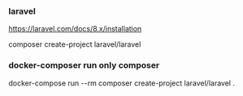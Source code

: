 ### laravel

https://laravel.com/docs/8.x/installation

composer create-project laravel/laravel

### docker-composer run only composer

docker-compose run --rm composer create-project laravel/laravel .
